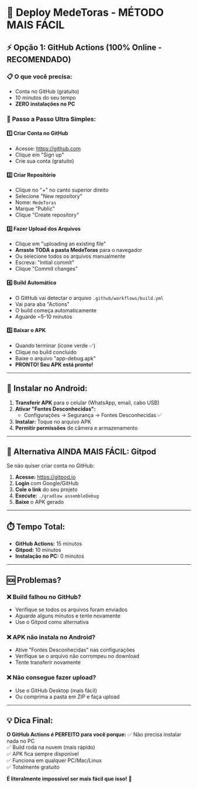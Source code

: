 # 🚀 Deploy MedeToras - MÉTODO MAIS FÁCIL

## ⚡ **Opção 1: GitHub Actions (100% Online - RECOMENDADO)**

### 📋 **O que você precisa:**
- Conta no GitHub (gratuito)
- 10 minutos do seu tempo
- **ZERO instalações no PC**

### 🎯 **Passo a Passo Ultra Simples:**

#### 1️⃣ **Criar Conta no GitHub**
- Acesse: https://github.com
- Clique em "Sign up" 
- Crie sua conta (gratuito)

#### 2️⃣ **Criar Repositório**
- Clique no "+" no canto superior direito
- Selecione "New repository"
- Nome: `MedeToras`
- Marque "Public"
- Clique "Create repository"

#### 3️⃣ **Fazer Upload dos Arquivos**
- Clique em "uploading an existing file"
- **Arraste TODA a pasta MedeToras** para o navegador
- Ou selecione todos os arquivos manualmente
- Escreva: "Initial commit"
- Clique "Commit changes"

#### 4️⃣ **Build Automático**
- O GitHub vai detectar o arquivo `.github/workflows/build.yml`
- Vai para aba "Actions" 
- O build começa automaticamente
- Aguarde ~5-10 minutos

#### 5️⃣ **Baixar o APK**
- Quando terminar (ícone verde ✅)
- Clique no build concluído
- Baixe o arquivo "app-debug.apk"
- **PRONTO! Seu APK está pronto!**

---

## 📱 **Instalar no Android:**

1. **Transferir APK** para o celular (WhatsApp, email, cabo USB)
2. **Ativar "Fontes Desconhecidas":**
   - Configurações → Segurança → Fontes Desconhecidas ✅
3. **Instalar:** Toque no arquivo APK
4. **Permitir permissões** de câmera e armazenamento

---

## 🎉 **Alternativa AINDA MAIS FÁCIL: Gitpod**

Se não quiser criar conta no GitHub:

1. **Acesse:** https://gitpod.io
2. **Login** com Google/GitHub
3. **Cole o link** do seu projeto
4. **Execute:** `./gradlew assembleDebug`
5. **Baixe** o APK gerado

---

## ⏱️ **Tempo Total:**
- **GitHub Actions:** 15 minutos
- **Gitpod:** 10 minutos
- **Instalação no PC:** 0 minutos

---

## 🆘 **Problemas?**

### ❌ **Build falhou no GitHub?**
- Verifique se todos os arquivos foram enviados
- Aguarde alguns minutos e tente novamente
- Use o Gitpod como alternativa

### ❌ **APK não instala no Android?**
- Ative "Fontes Desconhecidas" nas configurações
- Verifique se o arquivo não corrompeu no download
- Tente transferir novamente

### ❌ **Não consegue fazer upload?**
- Use o GitHub Desktop (mais fácil)
- Ou comprima a pasta em ZIP e faça upload

---

## 💡 **Dica Final:**

**O GitHub Actions é PERFEITO para você porque:**
✅ Não precisa instalar nada no PC  
✅ Build roda na nuvem (mais rápido)  
✅ APK fica sempre disponível  
✅ Funciona em qualquer PC/Mac/Linux  
✅ Totalmente gratuito  

**É literalmente impossível ser mais fácil que isso!** 🎯